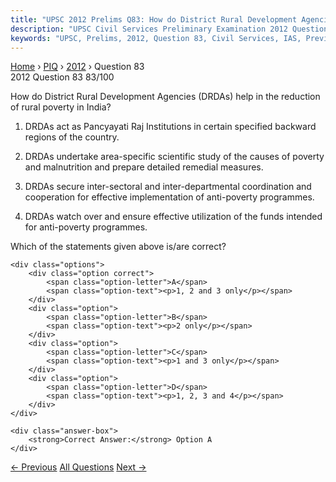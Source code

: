 ```yaml
---
title: "UPSC 2012 Prelims Q83: How do District Rural Development Agencies (DRDAs) help in t..."
description: "UPSC Civil Services Preliminary Examination 2012 Question 83 with options and answer"
keywords: "UPSC, Prelims, 2012, Question 83, Civil Services, IAS, Previous Year Questions"
---
```


<nav class="breadcrumb">
    <a href="../../">Home</a>
    <span>›</span>
    <a href="../">PIQ</a>
    <span>›</span>
    <a href="./">2012</a>
    <span>›</span>
    <span>Question 83</span>
</nav>

<div class="question-header">
    <div class="question-meta">
        <span class="year-badge">2012</span>
        <span class="question-number">Question 83</span>
        <span class="progress">83/100</span>
    </div>
    <div class="progress-bar">
        <div class="progress-fill" style="width: 83.0%"></div>
    </div>
</div>

<div class="question-content">
    <div class="question-text">
        <p>How do District Rural Development Agencies (DRDAs) help in the reduction of rural poverty in India?</p>
<ol>
<li>
<p>DRDAs act as Pancyayati Raj Institutions in certain specified backward regions of the country.</p>
</li>
<li>
<p>DRDAs undertake area-specific scientific study of the causes of poverty and malnutrition and prepare detailed remedial measures.</p>
</li>
<li>
<p>DRDAs secure inter-sectoral and inter-departmental coordination and cooperation for effective implementation of anti-poverty programmes.</p>
</li>
<li>
<p>DRDAs watch over and ensure effective utilization of the funds intended for anti-poverty programmes.</p>
</li>
</ol>
<p>Which of the statements given above is/are correct?</p>
    </div>
    
    <div class="options">
        <div class="option correct">
            <span class="option-letter">A</span>
            <span class="option-text"><p>1, 2 and 3 only</p></span>
        </div>
        <div class="option">
            <span class="option-letter">B</span>
            <span class="option-text"><p>2 only</p></span>
        </div>
        <div class="option">
            <span class="option-letter">C</span>
            <span class="option-text"><p>1 and 3 only</p></span>
        </div>
        <div class="option">
            <span class="option-letter">D</span>
            <span class="option-text"><p>1, 2, 3 and 4</p></span>
        </div>
    </div>

    <div class="answer-box">
        <strong>Correct Answer:</strong> Option A
    </div>
</div>

<div class="question-nav">
    <a href="../q082-a-deadlock-between-the-lok-sabha-and-the-rajya-sab/" class="nav-btn prev">← Previous</a>
    <a href="../" class="nav-btn center">All Questions</a>
    <a href="../q084-which-of-the-following-isare-among-the-fundamental/" class="nav-btn next">Next →</a>
</div>
